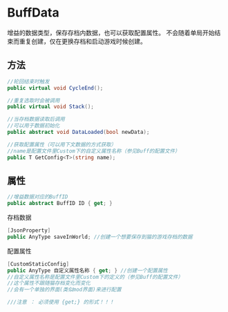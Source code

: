 
<h1>BuffData</h1>

增益的数据类型，保存存档内数据，也可以获取配置属性。
不会随着单局开始结束而重复创建，仅在更换存档和启动游戏时候创建。

<h2>方法</h2>


```csharp
//轮回结束时触发
public virtual void CycleEnd(); 
```


```csharp
//重复选取时会被调用
public virtual void Stack(); 
```

```csharp
//当存档数据读取后调用
//可以用于数据初始化
public abstract void DataLoaded(bool newData); 
```

```csharp
//获取配置属性（可以用下文数据的方式获取）
//name是配置文件里Custom下的自定义属性名称（参见Buff的配置文件）
public T GetConfig<T>(string name);
```

<h2>属性</h2>

```csharp
//增益数据对应的BuffID
public abstract BuffID ID { get; }
```

存档数据
```csharp
[JsonProperty]
public AnyType saveInWorld; //创建一个想要保存到猫的游戏存档的数据
```

配置属性
```csharp
[CustomStaticConfig]
public AnyType 自定义属性名称 { get; } //创建一个配置属性
//自定义属性名称是配置文件里Custom下的定义的（参见Buff的配置文件）
//这个属性不跟随猫存档变化而变化
//会有一个单独的界面(类似mod界面)来进行配置

///注意 ： 必须使用 {get;} 的形式！！！
```

